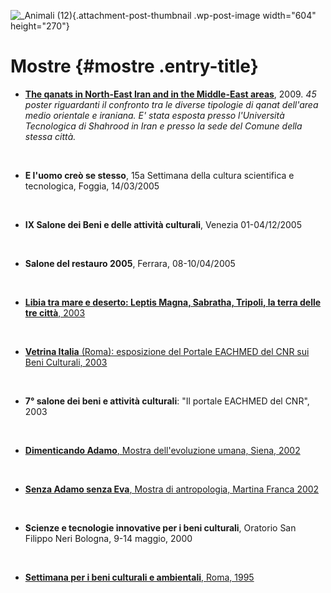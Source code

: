![\_Animali (12)](wp-content/uploads/2018/11/Animali-12-604x270.jpg){.attachment-post-thumbnail .wp-post-image width="604" height="270"}

Mostre {#mostre .entry-title}
======

-   **[The qanats in North-East Iran and in the Middle-East areas](wp-content/uploads/2018/11/MOSTRA-2009-Qanat-Iran.pdf)**, 2009. *45 poster riguardanti il confronto tra le diverse tipologie di qanat dell'area medio orientale e iraniana. E' stata esposta presso l'Università Tecnologica di Shahrood in Iran e presso la sede del Comune della stessa città.*

&nbsp;

-   **E l'uomo creò se stesso**, 15a Settimana della cultura scientifica e tecnologica, Foggia, 14/03/2005

&nbsp;

-   **IX Salone dei Beni e delle attività culturali**, Venezia 01-04/12/2005

&nbsp;

-   **Salone del restauro 2005**, Ferrara, 08-10/04/2005

&nbsp;

-   [**Libia tra mare e deserto: Leptis Magna, Sabratha, Tripoli, la terra delle tre città**, 2003](wp-content/uploads/2018/10/Libia-mare-deserto.jpg)

&nbsp;

-   [**Vetrina Italia** (Roma): esposizione del Portale EACHMED del CNR sui Beni Culturali, 2003](index1c40.html?p=760 "Progetto Vetrina Italia 2003")

&nbsp;

-   **7° salone dei beni e attività culturali**: "Il portale EACHMED del CNR", 2003

&nbsp;

-   [**Dimenticando Adamo**, Mostra dell'evoluzione umana, Siena, 2002](wp-content/uploads/2018/10/Mostra-ADAMO.jpg)

&nbsp;

-   [**Senza Adamo senza Eva**, Mostra di antropologia, Martina Franca 2002](wp-content/uploads/2018/10/Mostra-EVA.jpg)

&nbsp;

-   **Scienze e tecnologie innovative per i beni culturali**, Oratorio San Filippo Neri Bologna, 9-14 maggio, 2000

&nbsp;

-   [**Settimana per i beni culturali e ambientali**, Roma, 1995](wp-content/uploads/2018/10/Mostra-Settimana-BC.docx)
